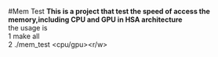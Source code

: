 #Mem Test
<b>This is a project that test the speed of access the memory,including CPU and GPU in HSA architecture</b></br>
the usage is</br> 
1 make all</br>
2 ./mem_test <cpu/gpu><r/w><the memory size  MB></br>
